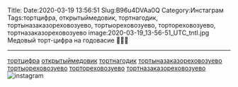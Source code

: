 Title:
Date:2020-03-19 13:56:51
Slug:B96u4DVAa0Q
Category:Инстаграм
Tags:тортцифра, открытыймедовик, тортнагодик, тортыназаказореховозуево, тортыореховозуево, тортореховозуево, тортназаказореховозуево
image:2020-03-19_13-56-51_UTC_tntl.jpg
Медовый торт-цифра на годовасие 🥳🥳🥳
_________________________
[тортцифра]({tag}тортцифра) [открытыймедовик]({tag}открытыймедовик) [тортнагодик]({tag}тортнагодик) [тортыназаказореховозуево]({tag}тортыназаказореховозуево) [тортыореховозуево]({tag}тортыореховозуево) [тортореховозуево]({tag}тортореховозуево) [тортназаказореховозуево]({tag}тортназаказореховозуево)
![instagram]({attach}images/2020-03-19_13-56-51_UTC.jpg)
